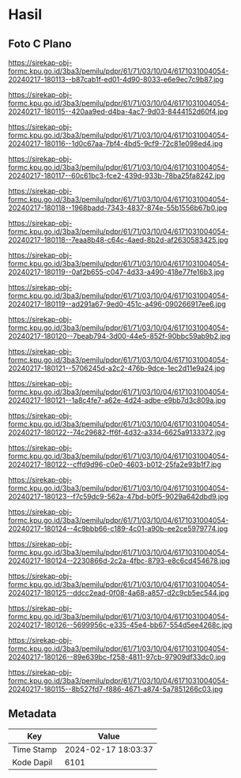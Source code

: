 # Hasil

## Foto C Plano

https://sirekap-obj-formc.kpu.go.id/3ba3/pemilu/pdpr/61/71/03/10/04/6171031004054-20240217-180113--b87cab1f-ed01-4d90-8033-e6e9ec7c9b87.jpg

https://sirekap-obj-formc.kpu.go.id/3ba3/pemilu/pdpr/61/71/03/10/04/6171031004054-20240217-180115--420aa9ed-d4ba-4ac7-9d03-8444152d60f4.jpg

https://sirekap-obj-formc.kpu.go.id/3ba3/pemilu/pdpr/61/71/03/10/04/6171031004054-20240217-180116--1d0c67aa-7bf4-4bd5-9cf9-72c81e098ed4.jpg

https://sirekap-obj-formc.kpu.go.id/3ba3/pemilu/pdpr/61/71/03/10/04/6171031004054-20240217-180117--60c61bc3-fce2-439d-933b-78ba25fa8242.jpg

https://sirekap-obj-formc.kpu.go.id/3ba3/pemilu/pdpr/61/71/03/10/04/6171031004054-20240217-180118--1968badd-7343-4837-874e-55b1556b67b0.jpg

https://sirekap-obj-formc.kpu.go.id/3ba3/pemilu/pdpr/61/71/03/10/04/6171031004054-20240217-180118--7eaa8b48-c64c-4aed-8b2d-af2630583425.jpg

https://sirekap-obj-formc.kpu.go.id/3ba3/pemilu/pdpr/61/71/03/10/04/6171031004054-20240217-180119--0af2b655-c047-4d33-a490-418e77fe16b3.jpg

https://sirekap-obj-formc.kpu.go.id/3ba3/pemilu/pdpr/61/71/03/10/04/6171031004054-20240217-180119--ad291a67-9ed0-451c-a496-090266917ee6.jpg

https://sirekap-obj-formc.kpu.go.id/3ba3/pemilu/pdpr/61/71/03/10/04/6171031004054-20240217-180120--7beab794-3d00-44e5-852f-90bbc59ab9b2.jpg

https://sirekap-obj-formc.kpu.go.id/3ba3/pemilu/pdpr/61/71/03/10/04/6171031004054-20240217-180121--5706245d-a2c2-476b-9dce-1ec2d11e9a24.jpg

https://sirekap-obj-formc.kpu.go.id/3ba3/pemilu/pdpr/61/71/03/10/04/6171031004054-20240217-180121--1a8c4fe7-a62e-4d24-adbe-e9bb7d3c809a.jpg

https://sirekap-obj-formc.kpu.go.id/3ba3/pemilu/pdpr/61/71/03/10/04/6171031004054-20240217-180122--74c29682-ff6f-4d32-a334-6625a9133372.jpg

https://sirekap-obj-formc.kpu.go.id/3ba3/pemilu/pdpr/61/71/03/10/04/6171031004054-20240217-180122--cffd9d96-c0e0-4603-b012-25fa2e93b1f7.jpg

https://sirekap-obj-formc.kpu.go.id/3ba3/pemilu/pdpr/61/71/03/10/04/6171031004054-20240217-180123--f7c59dc9-562a-47bd-b0f5-9029a642dbd9.jpg

https://sirekap-obj-formc.kpu.go.id/3ba3/pemilu/pdpr/61/71/03/10/04/6171031004054-20240217-180124--4c9bbb66-c189-4c01-a90b-ee2ce5979774.jpg

https://sirekap-obj-formc.kpu.go.id/3ba3/pemilu/pdpr/61/71/03/10/04/6171031004054-20240217-180124--2230866d-2c2a-4fbc-8793-e8c6cd454678.jpg

https://sirekap-obj-formc.kpu.go.id/3ba3/pemilu/pdpr/61/71/03/10/04/6171031004054-20240217-180125--ddcc2ead-0f08-4a68-a857-d2c9cb5ec544.jpg

https://sirekap-obj-formc.kpu.go.id/3ba3/pemilu/pdpr/61/71/03/10/04/6171031004054-20240217-180126--5699956c-e335-45e4-bb67-554d5ee4268c.jpg

https://sirekap-obj-formc.kpu.go.id/3ba3/pemilu/pdpr/61/71/03/10/04/6171031004054-20240217-180126--89e639bc-f258-4811-97cb-97909df33dc0.jpg

https://sirekap-obj-formc.kpu.go.id/3ba3/pemilu/pdpr/61/71/03/10/04/6171031004054-20240217-180115--8b527fd7-f886-4671-a874-5a7851266c03.jpg


## Metadata

| Key        | Value               |
| ---------- | ------------------- |
| Time Stamp | 2024-02-17 18:03:37 |
| Kode Dapil | 6101                |



